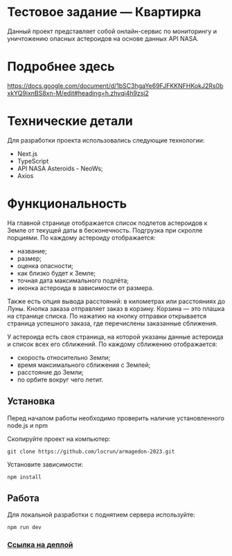 # Тестовое задание — Квартирка

Данный проект представляет собой онлайн-сервис по мониторингу и уничтожению опасных астероидов на основе данных API NASA.

# Подробнее здесь 
https://docs.google.com/document/d/1bSC3hgaYe69FJFKKNFHKokJ2Rs0bxkYQ9ixnBS8xn-M/edit#heading=h.zhvqi4h9zsj2

# Технические детали
Для разработки проекта использовались следующие технологии:
* Next.js
* TypeScript
* API NASA Asteroids - NeoWs;
* Axios

# Функциональность
На главной странице отображается список подлетов астероидов к Земле от текущей даты в бесконечность. 
Подгрузка при скролле порциями. По каждому астероиду отображается:
* название;
* размер;
* оценка опасности;
* как близко будет к Земле;
* точная дата максимального подлёта;
* иконка астероида в зависимости от размера.
  
Также есть опция вывода расстояний: в километрах или расстояниях до Луны.
Кнопка заказа отправляет заказ в корзину. Корзина — это плашка на странице списка. По нажатию на кнопку отправки открывается страница успешного заказа, где перечислены заказанные сближения.

У астероида есть своя страница, на которой указаны данные астероида и список всех его сближений. По каждому сближению отображается:
* скорость относительно Земли;
* время максимального сближения с Землей;
* расстояние до Земли;
* по орбите вокруг чего летит.

## Установка 
Перед началом работы необходимо проверить наличие установленного node.js и npm

Скопируйте проект на компьютер: 

```
git clone https://github.com/locrun/armagedon-2023.git
```
Установите зависимости:

```
npm install
```

## Работа
Для локальной разработки с поднятием сервера используйте:
```
npm run dev
```

### [Ссылка на деплой](https://armagedon-2023-seven.vercel.app/)
